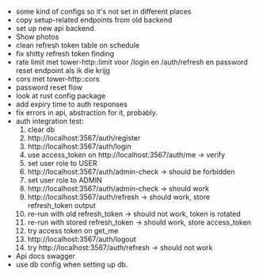 * some kind of configs so it's not set in different places
* copy setup-related endpoints from old backend
* set up new api backend.
* Show photos
* clean refresh token table on schedule
* fix shitty refresh token finding
* rate limit met tower-http::limit voor /login en /auth/refresh en password reset endpoint als ik die krijg
* cors met tower-http::cors
* password reset flow
* look at rust config package
* add expiry time to auth responses
* fix errors in api, abstraction for it, probably.
* auth integration test:
  1. clear db
  2. http://localhost:3567/auth/register
  3. http://localhost:3567/auth/login
  4. use access_token on http://localhost:3567/auth/me -> verify
  5. set user role to USER
  6. http://localhost:3567/auth/admin-check -> should be forbidden
  7. set user role to ADMIN
  8. http://localhost:3567/auth/admin-check -> should work
  9. http://localhost:3567/auth/refresh -> should work, store refresh_token output
  10. re-run with old refresh_token -> should not work, token is rotated
  11. re-run with stored refresh_token -> should work, store access_token
  12. try access token on get_me
  13. http://localhost:3567/auth/logout
  14. try http://localhost:3567/auth/refresh -> should not work
* Api docs swagger
* use db config when setting up db.